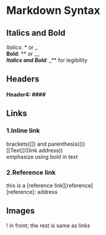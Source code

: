 # Markdown Syntax

## Italics and Bold<br> 
_Italics_: * or _<br> 
**Bold**: ** or __<br> 
**_Italics and Bold_**: _** for legibility<br> 
## Headers<br>
#### Header4: ####<br>
## Links<br>
### 1.Inline link<br>
brackets([]) and parenthesis(())<br>
[[Text]]((link address))<br>
emphasize using bold in text<br>
### 2.Reference link<br>
this is a [reference link][reference]<br>
[reference]: address<br>
## Images<br> 
! in front; the rest is same as links <br>
